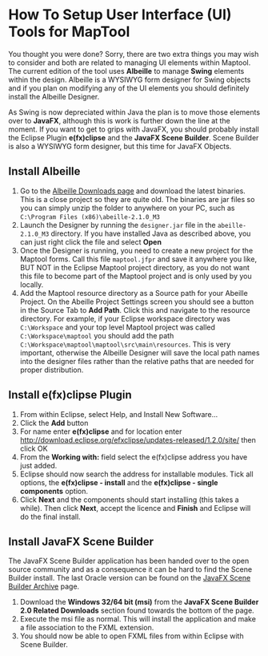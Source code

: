 How To Setup User Interface (UI) Tools for MapTool
==================================================

You thought you were done? Sorry, there are two extra things you may wish to consider and both are related to managing UI elements within Maptool. The current edition of the tool uses **Albeille** to manage **Swing** elements within the design. Albeille is a WYSIWYG form designer for Swing objects and if you plan on modifying any of the UI elements you should definitely install the Albeille Designer. 

As Swing is now depreciated within Java the plan is to move those elements over to **JavaFX**, although this is work is further down the line at the moment. If you want to get to grips with JavaFX, you should probably install the Eclipse Plugin **e(fx)clipse** and the **JavaFX Scene Builder**. Scene Builder is also a WYSIWYG form designer, but this time for JavaFX Objects.

Install Albeille
----------------

1. Go to the [Albeille Downloads page](https://java.net/projects/abeille/downloads/directory/Abeille%20Form%20Designer%202.1.0%20M3) and download the latest binaries. This is a close project so they are quite old. The binaries are jar files so you can simply unzip the folder to anywhere on your PC, such as `C:\Program Files (x86)\abeille-2.1.0_M3`
2. Launch the Designer by running the `designer.jar` file in the `abeille-2.1.0_M3` directory. If you have installed Java as described above, you can just right click the file and select **Open**
3. Once the Designer is running, you need to create a new project for the Maptool forms. Call this file `maptool.jfpr` and save it anywhere you like, BUT NOT in the Eclipse Maptool project directory, as you do not want this file to become part of the Maptool project and is only used by you locally.
4. Add the Maptool resource directory as a Source path for your Abeille Project. On the Abeille Project Settings screen you should see a button in the Source Tab to **Add Path**. Click this and navigate to the resource directory. For example, if your Eclipse workspace directory was `C:\Workspace` and your top level Maptool project was called `C:\Workspace\maptool` you should add the path `C:\Workspace\maptool\maptool\src\main\resources`. This is very important, otherwise the Albeille Designer will save the local path names into the designer files rather than the relative paths that are needed for proper distribution.

Install e(fx)clipse Plugin
--------------------------

1. From within Eclipse, select Help, and Install New Software...
2. Click the **Add** button
3. For name enter **e(fx)clipse** and for location enter http://download.eclipse.org/efxclipse/updates-released/1.2.0/site/ then click OK
4. From the **Working with:** field select the e(fx)clipse address you have just added.
5. Eclipse should now search the address for installable modules. Tick all options, the **e(fx)clipse - install** and the **e(fx)clipse - single components** option.
6. Click **Next** and the components should start installing (this takes a while). Then click **Next**, accept the licence and **Finish** and Eclipse will do the final install.

Install JavaFX Scene Builder
----------------------------

The JavaFX Scene Builder application has been handed over to the open source community and as a consequence it can be hard to find the Scene Builder install. The last Oracle version can be found on the [JavaFX Scene Builder Archive](http://www.oracle.com/technetwork/java/javafxscenebuilder-1x-archive-2199384.html) page. 

1. Download the **Windows 32/64 bit (msi)** from the **JavaFX Scene Builder 2.0 Related Downloads** section found towards the bottom of the page.
2. Execute the msi file as normal. This will install the application and make a file association to the FXML extension.
3. You should now be able to open FXML files from within Eclipse with Scene Builder.
